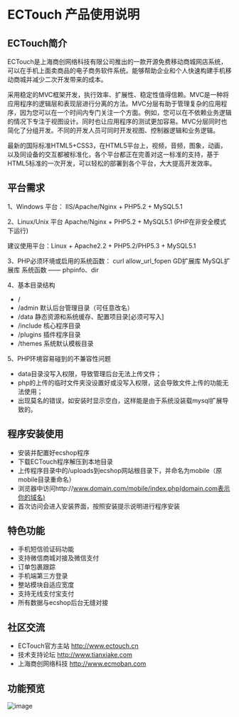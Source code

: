 # ECTouch 产品使用说明


## ECTouch简介

ECTouch是上海商创网络科技有限公司推出的一款开源免费移动商城网店系统，可以在手机上面卖商品的电子商务软件系统。能够帮助企业和个人快速构建手机移动商城并减少二次开发带来的成本。

采用稳定的MVC框架开发，执行效率、扩展性、稳定性值得信赖。MVC是一种将应用程序的逻辑层和表现层进行分离的方法。MVC分层有助于管理复杂的应用程序，因为您可以在一个时间内专门关注一个方面。例如，您可以在不依赖业务逻辑的情况下专注于视图设计。同时也让应用程序的测试更加容易。MVC分层同时也简化了分组开发。不同的开发人员可同时开发视图、控制器逻辑和业务逻辑。

最新的国际标准HTML5+CSS3，在HTML5平台上，视频，音频，图象，动画，以及同设备的交互都被标准化，各个平台都正在完善对这一标准的支持，基于HTML5标准的一次开发，可以轻松的部署到各个平台，大大提高开发效率。

## 平台需求

1、Windows 平台：
IIS/Apache/Nginx + PHP5.2 + MySQL5.1

2、Linux/Unix 平台
Apache/Nginx + PHP5.2 + MySQL5.1 (PHP在非安全模式下运行)

建议使用平台：Linux + Apache2.2 + PHP5.2/PHP5.3 + MySQL5.1

3、PHP必须环境或启用的系统函数：
curl
allow_url_fopen
GD扩展库
MySQL扩展库
系统函数 —— phpinfo、dir

4、基本目录结构
* /
* /admin       默认后台管理目录（可任意改名）
* /data        静态资源和系统缓存、配置项目录[必须可写入]
* /include     核心程序目录
* /plugins     插件程序目录
* /themes      系统默认模板目录

5、PHP环境容易碰到的不兼容性问题
* data目录没写入权限，导致管理后台无法上传文件；
* php的上传的临时文件夹没设置好或没写入权限，这会导致文件上传的功能无法使用；
* 出现莫名的错误，如安装时显示空白，这样能是由于系统没装载mysql扩展导致的。
  
## 程序安装使用
* 安装并配置好ecshop程序
* 下载ECTouch程序解压到本地目录
* 上传程序目录中的/uploads到ecshop网站根目录下，并命名为mobile（原mobile目录重命名）
* 浏览器中访问http://www.domain.com/mobile/index.php(domain.com表示你的域名)
* 首次访问会进入安装界面，按照安装提示说明进行程序安装

## 特色功能

* 手机短信验证码功能
* 支持微信商城对接及微信支付
* 订单包裹跟踪
* 手机端第三方登录
* 整站模块自适应宽度
* 支持无线支付宝支付
* 所有数据与ecshop后台无缝对接

## 社区交流

* ECTouch官方主站       http://www.ectouch.cn
* 技术支持论坛          http://www.tianxiake.com
* 上海商创网络科技      http://www.ecmoban.com

## 功能预览

![image](http://ectouch.cn/data/assets/qrcode.png)
